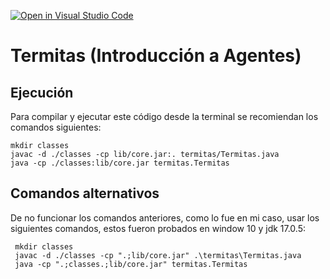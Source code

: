 [![Open in Visual Studio Code](https://classroom.github.com/assets/open-in-vscode-c66648af7eb3fe8bc4f294546bfd86ef473780cde1dea487d3c4ff354943c9ae.svg)](https://classroom.github.com/online_ide?assignment_repo_id=9970659&assignment_repo_type=AssignmentRepo)
# Termitas (Introducción a Agentes)


## Ejecución
Para compilar y ejecutar este código desde la terminal se recomiendan los comandos siguientes:

```
mkdir classes
javac -d ./classes -cp lib/core.jar:. termitas/Termitas.java
java -cp ./classes:lib/core.jar termitas.Termitas
```
## Comandos alternativos
De no funcionar los comandos anteriores, como lo fue en mi caso, usar los siguientes comandos, estos fueron probados
en window 10 y jdk 17.0.5:
```
 mkdir classes 
 javac -d ./classes -cp ".;lib/core.jar" .\termitas\Termitas.java
 java -cp ".;classes.;lib/core.jar" termitas.Termitas
```
